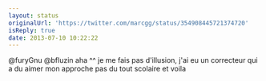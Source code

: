 ```yaml
---
layout: status
originalUrl: 'https://twitter.com/marcgg/status/354908445721374720'
isReply: true
date: 2013-07-10 10:22:22
---
```


@furyGnu @bfluzin aha ^^ je me fais pas d'illusion, j'ai eu un correcteur qui a du aimer mon approche pas du tout scolaire et voila
